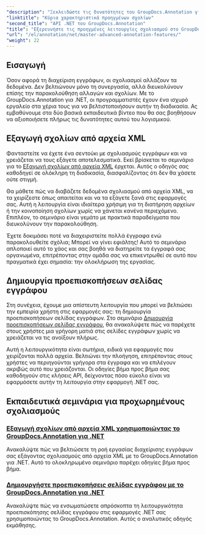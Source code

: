 ```yaml
---
"description": "Ξεκλειδώστε τις δυνατότητες του GroupDocs.Annotation για .NET με εκπαιδευτικά βίντεο σχετικά με την εξαγωγή σχολιασμών XML και τη δημιουργία προεπισκοπήσεων σελίδας εγγράφων."
"linktitle": "Κύρια χαρακτηριστικά προηγμένων σχολίων"
"second_title": "API .NET του GroupDocs.Annotation"
"title": "Εξερευνήστε τις προηγμένες λειτουργίες σχολιασμού στο GroupDocs.Annotation για .NET"
"url": "/el/annotation/net/master-advanced-annotation-features/"
"weight": 22
---
```


## Εισαγωγή

Όσον αφορά τη διαχείριση εγγράφων, οι σχολιασμοί αλλάζουν τα δεδομένα. Δεν βελτιώνουν μόνο τη συνεργασία, αλλά διευκολύνουν επίσης την παρακολούθηση αλλαγών και σχολίων. Με το GroupDocs.Annotation για .NET, οι προγραμματιστές έχουν ένα ισχυρό εργαλείο στα χέρια τους για να βελτιστοποιήσουν αυτήν τη διαδικασία. Ας εμβαθύνουμε στα δύο βασικά εκπαιδευτικά βίντεο που θα σας βοηθήσουν να αξιοποιήσετε πλήρως τις δυνατότητες αυτού του λογισμικού.

## Εξαγωγή σχολίων από αρχεία XML

Φανταστείτε να έχετε ένα σεντούκι με σχολιασμούς εγγράφων και να χρειάζεται να τους εξάγετε αποτελεσματικά. Εκεί βρίσκεται το σεμινάριο για το [Εξαγωγή σχολίων από αρχεία XML](./export-annotations-from-xml-file/) έρχεται. Αυτός ο οδηγός σας καθοδηγεί σε ολόκληρη τη διαδικασία, διασφαλίζοντας ότι δεν θα χάσετε ούτε στιγμή. 

Θα μάθετε πώς να διαβάζετε δεδομένα σχολιασμού από αρχεία XML, να τα χειρίζεστε όπως απαιτείται και να τα εξάγετε ξανά στις εφαρμογές σας. Αυτή η λειτουργία είναι ιδιαίτερα χρήσιμη για τη διατήρηση αρχείων ή την κοινοποίηση σχολίων χωρίς να χάνεται κανένα περιεχόμενο. Επιπλέον, το σεμινάριο είναι γεμάτο με πρακτικά παραδείγματα που διευκολύνουν την παρακολούθηση. 

Έχετε δοκιμάσει ποτέ να διαχειριστείτε πολλά έγγραφα ενώ παρακολουθείτε σχόλια; Μπορεί να γίνει εφιάλτης! Αυτό το σεμινάριο απλοποιεί αυτό το χάος και σας βοηθά να διατηρείτε τα έγγραφά σας οργανωμένα, επιτρέποντας στην ομάδα σας να επικεντρωθεί σε αυτό που πραγματικά έχει σημασία: την ολοκλήρωση της εργασίας.

## Δημιουργία προεπισκοπήσεων σελίδας εγγράφου

Στη συνέχεια, έχουμε μια απίστευτη λειτουργία που μπορεί να βελτιώσει την εμπειρία χρήστη στις εφαρμογές σας: τη δημιουργία προεπισκοπήσεων σελίδας εγγράφων. Στο σεμινάριο [Δημιουργία προεπισκοπήσεων σελίδας εγγράφου](./generate-document-page-previews/), θα ανακαλύψετε πώς να παρέχετε στους χρήστες μια γρήγορη ματιά στις σελίδες εγγράφων χωρίς να χρειάζεται να τις ανοίξουν πλήρως.

Αυτή η λειτουργικότητα είναι σωτήρια, ειδικά για εφαρμογές που χειρίζονται πολλά αρχεία. Βελτιώνει την πλοήγηση, επιτρέποντας στους χρήστες να περιηγούνται γρήγορα στα έγγραφα και να επιλέγουν ακριβώς αυτό που χρειάζονται. Οι οδηγίες βήμα προς βήμα σας καθοδηγούν στις κλήσεις API, δείχνοντας πόσο εύκολο είναι να εφαρμόσετε αυτήν τη λειτουργία στην εφαρμογή .NET σας. 

## Εκπαιδευτικά σεμινάρια για προχωρημένους σχολιασμούς
### [Εξαγωγή σχολίων από αρχεία XML χρησιμοποιώντας το GroupDocs.Annotation για .NET](./export-annotations-from-xml-file/)
Ανακαλύψτε πώς να βελτιώσετε τη ροή εργασίας διαχείρισης εγγράφων σας εξάγοντας σχολιασμούς από αρχεία XML με το GroupDocs.Annotation για .NET. Αυτό το ολοκληρωμένο σεμινάριο παρέχει οδηγίες βήμα προς βήμα.
### [Δημιουργήστε προεπισκοπήσεις σελίδας εγγράφου με το GroupDocs.Annotation για .NET](./generate-document-page-previews/)
Ανακαλύψτε πώς να ενσωματώσετε απρόσκοπτα τη λειτουργικότητα προεπισκόπησης σελίδας εγγράφου στις εφαρμογές .NET σας χρησιμοποιώντας το GroupDocs.Annotation. Αυτός ο αναλυτικός οδηγός εκμάθησης.